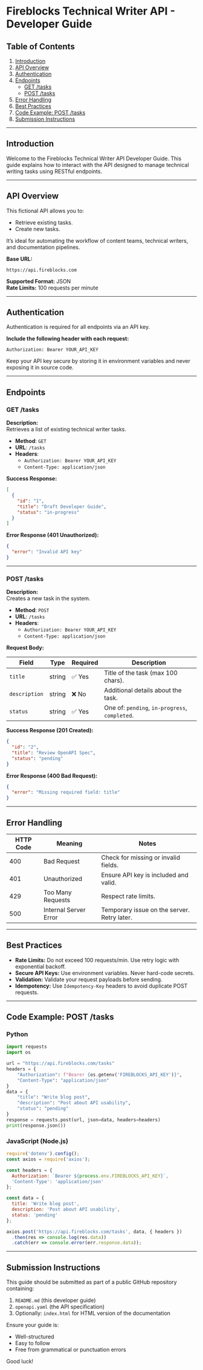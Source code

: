 # Fireblocks Technical Writer API - Developer Guide

## Table of Contents
1. [Introduction](#introduction)
2. [API Overview](#api-overview)
3. [Authentication](#authentication)
4. [Endpoints](#endpoints)
   - [GET /tasks](#get-tasks)
   - [POST /tasks](#post-tasks)
5. [Error Handling](#error-handling)
6. [Best Practices](#best-practices)
7. [Code Example: POST /tasks](#code-example-post-tasks)
8. [Submission Instructions](#submission-instructions)

---

## Introduction
Welcome to the Fireblocks Technical Writer API Developer Guide. This guide explains how to interact with the API designed to manage technical writing tasks using RESTful endpoints.

---

## API Overview
This fictional API allows you to:
- Retrieve existing tasks.
- Create new tasks.

It’s ideal for automating the workflow of content teams, technical writers, and documentation pipelines.

**Base URL:**  
```
https://api.fireblocks.com
```

**Supported Format:** JSON  
**Rate Limits:** 100 requests per minute

---

## Authentication
Authentication is required for all endpoints via an API key.

**Include the following header with each request:**
```http
Authorization: Bearer YOUR_API_KEY
```

Keep your API key secure by storing it in environment variables and never exposing it in source code.

---

## Endpoints

### GET /tasks

**Description:**  
Retrieves a list of existing technical writer tasks.

- **Method**: `GET`
- **URL**: `/tasks`
- **Headers**:
  - `Authorization: Bearer YOUR_API_KEY`
  - `Content-Type: application/json`

**Success Response:**
```json
[
  {
    "id": "1",
    "title": "Draft Developer Guide",
    "status": "in-progress"
  }
]
```

**Error Response (401 Unauthorized):**
```json
{
  "error": "Invalid API key"
}
```

---

### POST /tasks

**Description:**  
Creates a new task in the system.

- **Method**: `POST`
- **URL**: `/tasks`
- **Headers**:
  - `Authorization: Bearer YOUR_API_KEY`
  - `Content-Type: application/json`

**Request Body:**

| Field        | Type   | Required | Description |
|--------------|--------|----------|-------------|
| `title`      | string | ✅ Yes   | Title of the task (max 100 chars). |
| `description`| string | ❌ No    | Additional details about the task. |
| `status`     | string | ✅ Yes   | One of: `pending`, `in-progress`, `completed`. |

**Success Response (201 Created):**
```json
{
  "id": "2",
  "title": "Review OpenAPI Spec",
  "status": "pending"
}
```

**Error Response (400 Bad Request):**
```json
{
  "error": "Missing required field: title"
}
```

---

## Error Handling

| HTTP Code | Meaning               | Notes                              |
|-----------|------------------------|-------------------------------------|
| 400       | Bad Request            | Check for missing or invalid fields. |
| 401       | Unauthorized           | Ensure API key is included and valid. |
| 429       | Too Many Requests      | Respect rate limits. |
| 500       | Internal Server Error  | Temporary issue on the server. Retry later. |

---

## Best Practices

- **Rate Limits:** Do not exceed 100 requests/min. Use retry logic with exponential backoff.
- **Secure API Keys:** Use environment variables. Never hard-code secrets.
- **Validation:** Validate your request payloads before sending.
- **Idempotency:** Use `Idempotency-Key` headers to avoid duplicate POST requests.

---

## Code Example: POST /tasks

### Python
```python
import requests
import os

url = "https://api.fireblocks.com/tasks"
headers = {
    "Authorization": f"Bearer {os.getenv('FIREBLOCKS_API_KEY')}",
    "Content-Type": "application/json"
}
data = {
    "title": "Write blog post",
    "description": "Post about API usability",
    "status": "pending"
}
response = requests.post(url, json=data, headers=headers)
print(response.json())
```

### JavaScript (Node.js)
```javascript
require('dotenv').config();
const axios = require('axios');

const headers = {
  Authorization: `Bearer ${process.env.FIREBLOCKS_API_KEY}`,
  'Content-Type': 'application/json'
};

const data = {
  title: 'Write blog post',
  description: 'Post about API usability',
  status: 'pending'
};

axios.post('https://api.fireblocks.com/tasks', data, { headers })
  .then(res => console.log(res.data))
  .catch(err => console.error(err.response.data));
```

---

## Submission Instructions

This guide should be submitted as part of a public GitHub repository containing:
1. `README.md` (this developer guide)
2. `openapi.yaml` (the API specification)
3. Optionally: `index.html` for HTML version of the documentation

Ensure your guide is:
- Well-structured
- Easy to follow
- Free from grammatical or punctuation errors

Good luck!